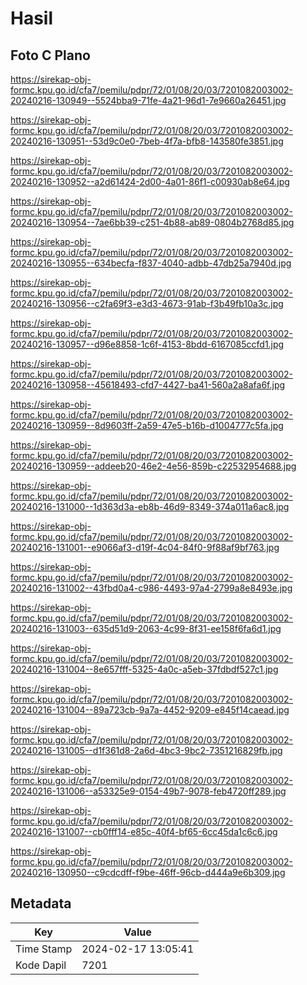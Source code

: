 # Hasil

## Foto C Plano

https://sirekap-obj-formc.kpu.go.id/cfa7/pemilu/pdpr/72/01/08/20/03/7201082003002-20240216-130949--5524bba9-71fe-4a21-96d1-7e9660a26451.jpg

https://sirekap-obj-formc.kpu.go.id/cfa7/pemilu/pdpr/72/01/08/20/03/7201082003002-20240216-130951--53d9c0e0-7beb-4f7a-bfb8-143580fe3851.jpg

https://sirekap-obj-formc.kpu.go.id/cfa7/pemilu/pdpr/72/01/08/20/03/7201082003002-20240216-130952--a2d61424-2d00-4a01-86f1-c00930ab8e64.jpg

https://sirekap-obj-formc.kpu.go.id/cfa7/pemilu/pdpr/72/01/08/20/03/7201082003002-20240216-130954--7ae6bb39-c251-4b88-ab89-0804b2768d85.jpg

https://sirekap-obj-formc.kpu.go.id/cfa7/pemilu/pdpr/72/01/08/20/03/7201082003002-20240216-130955--634becfa-f837-4040-adbb-47db25a7940d.jpg

https://sirekap-obj-formc.kpu.go.id/cfa7/pemilu/pdpr/72/01/08/20/03/7201082003002-20240216-130956--c2fa69f3-e3d3-4673-91ab-f3b49fb10a3c.jpg

https://sirekap-obj-formc.kpu.go.id/cfa7/pemilu/pdpr/72/01/08/20/03/7201082003002-20240216-130957--d96e8858-1c6f-4153-8bdd-6167085ccfd1.jpg

https://sirekap-obj-formc.kpu.go.id/cfa7/pemilu/pdpr/72/01/08/20/03/7201082003002-20240216-130958--45618493-cfd7-4427-ba41-560a2a8afa6f.jpg

https://sirekap-obj-formc.kpu.go.id/cfa7/pemilu/pdpr/72/01/08/20/03/7201082003002-20240216-130959--8d9603ff-2a59-47e5-b16b-d1004777c5fa.jpg

https://sirekap-obj-formc.kpu.go.id/cfa7/pemilu/pdpr/72/01/08/20/03/7201082003002-20240216-130959--addeeb20-46e2-4e56-859b-c22532954688.jpg

https://sirekap-obj-formc.kpu.go.id/cfa7/pemilu/pdpr/72/01/08/20/03/7201082003002-20240216-131000--1d363d3a-eb8b-46d9-8349-374a011a6ac8.jpg

https://sirekap-obj-formc.kpu.go.id/cfa7/pemilu/pdpr/72/01/08/20/03/7201082003002-20240216-131001--e9066af3-d19f-4c04-84f0-9f88af9bf763.jpg

https://sirekap-obj-formc.kpu.go.id/cfa7/pemilu/pdpr/72/01/08/20/03/7201082003002-20240216-131002--43fbd0a4-c986-4493-97a4-2799a8e8493e.jpg

https://sirekap-obj-formc.kpu.go.id/cfa7/pemilu/pdpr/72/01/08/20/03/7201082003002-20240216-131003--635d51d9-2063-4c99-8f31-ee158f6fa6d1.jpg

https://sirekap-obj-formc.kpu.go.id/cfa7/pemilu/pdpr/72/01/08/20/03/7201082003002-20240216-131004--8e657fff-5325-4a0c-a5eb-37fdbdf527c1.jpg

https://sirekap-obj-formc.kpu.go.id/cfa7/pemilu/pdpr/72/01/08/20/03/7201082003002-20240216-131004--89a723cb-9a7a-4452-9209-e845f14caead.jpg

https://sirekap-obj-formc.kpu.go.id/cfa7/pemilu/pdpr/72/01/08/20/03/7201082003002-20240216-131005--d1f361d8-2a6d-4bc3-9bc2-7351216829fb.jpg

https://sirekap-obj-formc.kpu.go.id/cfa7/pemilu/pdpr/72/01/08/20/03/7201082003002-20240216-131006--a53325e9-0154-49b7-9078-feb4720ff289.jpg

https://sirekap-obj-formc.kpu.go.id/cfa7/pemilu/pdpr/72/01/08/20/03/7201082003002-20240216-131007--cb0fff14-e85c-40f4-bf65-6cc45da1c6c6.jpg

https://sirekap-obj-formc.kpu.go.id/cfa7/pemilu/pdpr/72/01/08/20/03/7201082003002-20240216-130950--c9cdcdff-f9be-46ff-96cb-d444a9e6b309.jpg


## Metadata

| Key        | Value               |
| ---------- | ------------------- |
| Time Stamp | 2024-02-17 13:05:41 |
| Kode Dapil | 7201                |



